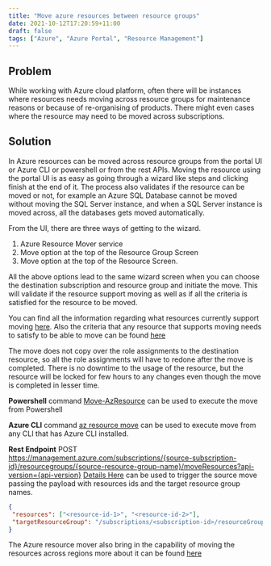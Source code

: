 ```yaml
---
title: "Move azure resources between resource groups"
date: 2021-10-12T17:20:59+11:00
draft: false 
tags: ["Azure", "Azure Portal", "Resource Management"]
---
```


## Problem
While working with Azure cloud platform, often there will be instances where resources needs moving across resource groups for maintenance reasons or because of re-organising of products. There might even cases where the resource may need to be moved across subscriptions.

## Solution
In Azure resources can be moved across resource groups from the portal UI or Azure CLI or powershell or from the rest APIs. Moving the resource using the portal UI is as easy as going through a wizard like steps and clicking finish at the end of it. The process also validates if the resource can be moved or not, for example an Azure SQL Database cannot be moved without moving the SQL Server instance, and when a SQL Server instance is moved across, all the databases gets moved automatically.

From the UI, there are three ways of getting to the wizard.
1. Azure Resource Mover service
2. Move option at the top of the Resource Group Screen
3. Move option at the top of the Resource Screen.

All the above options lead to the same wizard screen when you can choose the destination subscription and resource group and initiate the move. This will validate if the resource support moving as well as if all the criteria is satisfied for the resource to be moved.

You can find all the information regarding what resources currently support moving [here](https://docs.microsoft.com/en-us/azure/azure-resource-manager/management/move-support-resources). Also the criteria that any resource that supports moving needs to satisfy to be able to move can be found [here](https://docs.microsoft.com/en-us/azure/azure-resource-manager/management/move-limitations/app-service-move-limitations)

The move does not copy over the role assignments to the destination resource, so all the role assignments will have to redone after the move is completed. There is no downtime to the usage of the resource, but the resource will be locked for few hours to any changes even though the move is completed in lesser time.

**Powershell** command [Move-AzResource](https://docs.microsoft.com/en-us/powershell/module/az.resources/move-azresource?view=azps-6.4.0) can be used to execute the move from Powershell

**Azure CLI** command [az resource move](https://docs.microsoft.com/en-us/cli/azure/resource?view=azure-cli-latest#az_resource_move) can be used to execute move from any CLI that has Azure CLI installed.

**Rest Endpoint**  POST https://management.azure.com/subscriptions/{source-subscription-id}/resourcegroups/{source-resource-group-name}/moveResources?api-version={api-version} [Details Here](https://docs.microsoft.com/en-us/rest/api/resources/resources/move-resources) can be used to trigger the source move passing the payload with resources ids and the target resource group names.

```json
{
 "resources": ["<resource-id-1>", "<resource-id-2>"],
 "targetResourceGroup": "/subscriptions/<subscription-id>/resourceGroups/<target-group>"
}
```

The Azure resource mover also bring in the capability of moving the resources across regions more about it can be found [here](https://docs.microsoft.com/en-us/azure/resource-mover/move-region-within-resource-group) 